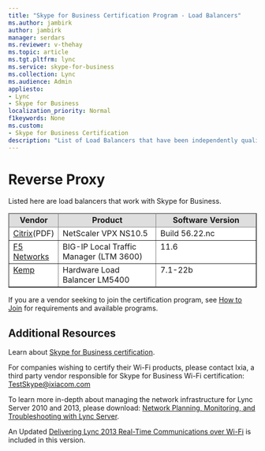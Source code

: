 ```yaml
---
title: "Skype for Business Certification Program - Load Balancers"
ms.author: jambirk
author: jambirk
manager: serdars
ms.reviewer: v-thehay
ms.topic: article
ms.tgt.pltfrm: lync
ms.service: skype-for-business
ms.collection: Lync
ms.audience: Admin
appliesto:
- Lync
- Skype for Business 
localization_priority: Normal
f1keywords: None
ms.custom:
- Skype for Business Certification
description: "List of Load Balancers that have been independently qualified with Skype for Business Server."
---
```


# Reverse Proxy
Listed here are load balancers that work with Skype for Business.

<table border="1" cellpadding="5" cellspacing="" class="grid" style="border-collapse:collapse;background-color:white;" width="605" xmlns="http://www.w3.org/1999/xhtml">
	<colgroup>
		<col width="79" />
		<col width="246" />
		<col width="254" />
	</colgroup>
	<thead>
		<tr bgcolor="#DEDEDE">
			<td align="center" valign="top"><strong>Vendor</strong></td>
			<td align="center" valign="top"><strong>Product</strong></td>
			<td align="center" valign="top"><strong>Software Version</strong></td>
		</tr>
		<tr align="left" valign="top">
			<td><a href="https://www.citrix.com/content/dam/citrix/en_us/documents/products-solutions/deploying-skype-for-business-server-2015-with-netscaler.pdf" title="Nestcaler Deployment Guide with Skype for Business">Citrix</a>(PDF)</td>
			<td>NetScaler VPX NS10.5</td>
			<td>Build 56.22.nc</td>
		</tr>
	</thead>
	<tbody>
		<tr align="left" valign="top">
			<td><a href="https://f5.com/solutions/deployment-guides/microsoft-skype-for-business-server-2015-big-ip-ltm-v11">F5 Networks</a></td>
			<td>BIG-IP Local Traffic Manager (LTM 3600)</td>
			<td>11.6</td>
		</tr>
		<tr align="left" valign="top">
			<td><a href="http://kemptechnologies.com/microsoft-load-balancing/load-balancing-microsoft-skype-for-business/">Kemp</a></td>
			<td>Hardware Load Balancer LM5400</td>
			<td>7.1-22b</td>
		</tr>
	</tbody>
</table>

If you are a vendor seeking to join the certification program, see [How to Join](skype-certification-program-how-to-join.md) for requirements and available programs.

## Additional Resources
Learn about [Skype for Business certification](https://technet.microsoft.com/en-us/office/dn947483).

For companies wishing to certify their Wi-Fi products, please contact Ixia, a third party vendor responsible for Skype for Business Wi-Fi certification: TestSkype@ixiacom.com

To learn more in-depth about managing the network infrastructure for Lync Server 2010 and 2013, please download: [Network Planning, Monitoring, and Troubleshooting with Lync Server](https://www.microsoft.com/en-us/download/details.aspx?id=39084).

An Updated [Delivering Lync 2013 Real-Time Communications over Wi-Fi](https://www.microsoft.com/en-us/download/details.aspx?id=36494) is included in this version.